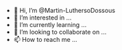 - 👋 Hi, I’m @Martin-LuthersoDossous
- 👀 I’m interested in ...
- 🌱 I’m currently learning ...
- 💞️ I’m looking to collaborate on ...
- 📫 How to reach me ...

<!---
Martin-LuthersoDossous/Martin-LuthersoDossous is a ✨ special ✨ repository because its `README.md` (this file) appears on your GitHub profile.
You can click the Preview link to take a look at your changes.
--->
